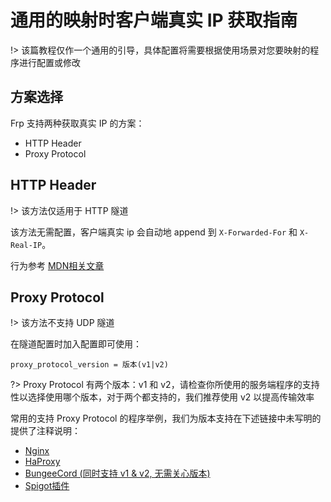 # 通用的映射时客户端真实 IP 获取指南

!> 该篇教程仅作一个通用的引导，具体配置将需要根据使用场景对您要映射的程序进行配置或修改

## 方案选择

Frp 支持两种获取真实 IP 的方案：
 - HTTP Header
 - Proxy Protocol

## HTTP Header

!> 该方法仅适用于 HTTP 隧道

该方法无需配置，客户端真实 ip 会自动地 append 到 `X-Forwarded-For` 和 `X-Real-IP`。

行为参考 [MDN相关文章](https://developer.mozilla.org/zh-CN/docs/Web/HTTP/Headers/X-Forwarded-For)

## Proxy Protocol

!> 该方法不支持 UDP 隧道

在隧道配置时加入配置即可使用：

```
proxy_protocol_version = 版本(v1|v2)
```

?> Proxy Protocol 有两个版本：v1 和 v2，请检查你所使用的服务端程序的支持性以选择使用哪个版本，对于两个都支持的，我们推荐使用 v2 以提高传输效率

常用的支持 Proxy Protocol 的程序举例，我们为版本支持在下述链接中未写明的提供了注释说明：

 - [Nginx](https://docs.nginx.com/nginx/admin-guide/load-balancer/using-proxy-protocol/)
 - [HaProxy](https://www.haproxy.org/)
 - [BungeeCord (同时支持 v1 & v2, 无需关心版本)](https://www.spigotmc.org/wiki/bungeecord-configuration-guide/)
 - [Spigot插件](https://github.com/thijsa/SpigotProxy)
